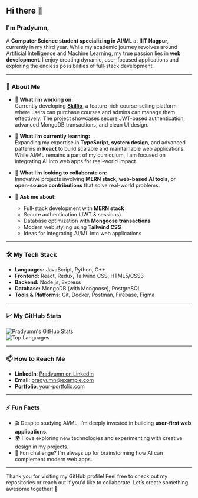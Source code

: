 ## Hi there 👋

### I'm Pradyumn,  
A **Computer Science student specializing in AI/ML** at **IIIT Nagpur**, currently in my third year. While my academic journey revolves around Artificial Intelligence and Machine Learning, my true passion lies in **web development**. I enjoy creating dynamic, user-focused applications and exploring the endless possibilities of full-stack development.

---

### 🌟 About Me
- 🔭 **What I’m working on:**  
  Currently developing **[Skillio](https://github.com/Pradyumn1710/Skillio)**, a feature-rich course-selling platform where users can purchase courses and admins can manage them effectively. The project showcases secure JWT-based authentication, advanced MongoDB transactions, and clean UI design.

- 🌱 **What I’m currently learning:**  
  Expanding my expertise in **TypeScript**, **system design**, and advanced patterns in **React** to build scalable and maintainable web applications. While AI/ML remains a part of my curriculum, I am focused on integrating AI into web apps for real-world impact.

- 👯 **What I’m looking to collaborate on:**  
  Innovative projects involving **MERN stack**, **web-based AI tools**, or **open-source contributions** that solve real-world problems.

- 💬 **Ask me about:**  
  - Full-stack development with **MERN stack**  
  - Secure authentication (JWT & sessions)  
  - Database optimization with **Mongoose transactions**  
  - Modern web styling using **Tailwind CSS**  
  - Ideas for integrating AI/ML into web applications  

---

### 🛠️ My Tech Stack
- **Languages:** JavaScript, Python, C++  
- **Frontend:** React, Redux, Tailwind CSS, HTML5/CSS3  
- **Backend:** Node.js, Express  
- **Database:** MongoDB (with Mongoose), PostgreSQL  
- **Tools & Platforms:** Git, Docker, Postman, Firebase, Figma  

---

### 📈 My GitHub Stats  
![Pradyumn's GitHub Stats](https://github-readme-stats.vercel.app/api?username=Pradyumn1710&show_icons=true&theme=radical)  
![Top Languages](https://github-readme-stats.vercel.app/api/top-langs/?username=Pradyumn1710&layout=compact&theme=radical)

---

### 📫 How to Reach Me
- **LinkedIn**: [Pradyumn on LinkedIn](https://www.linkedin.com/in/your-profile/)  
- **Email**: [pradyumn@example.com](mailto:pradyumn@example.com)  
- **Portfolio**: [your-portfolio.com](https://your-portfolio.com)  

---

### ⚡ Fun Facts
- 🎬 Despite studying AI/ML, I’m deeply invested in building **user-first web applications**.  
- 🌍 I love exploring new technologies and experimenting with creative design in my projects.  
- 🤔 Fun challenge? I’m always up for brainstorming how AI can complement modern web apps.

---

Thank you for visiting my GitHub profile! Feel free to check out my repositories or reach out if you'd like to collaborate. Let’s create something awesome together! 🚀

